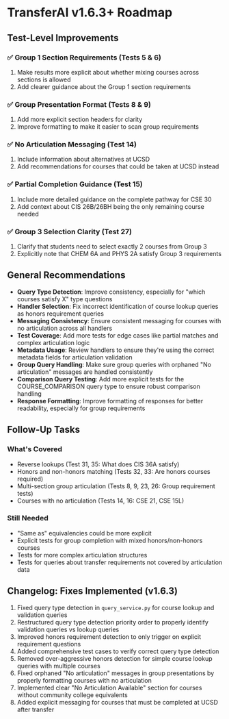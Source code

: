 # TransferAI v1.6.3+ Roadmap

## Test-Level Improvements

### ✅ Group 1 Section Requirements (Tests 5 & 6)
1. Make results more explicit about whether mixing courses across sections is allowed
2. Add clearer guidance about the Group 1 section requirements

### ✅ Group Presentation Format (Tests 8 & 9)
1. Add more explicit section headers for clarity
2. Improve formatting to make it easier to scan group requirements

### ✅ No Articulation Messaging (Test 14)
1. Include information about alternatives at UCSD
2. Add recommendations for courses that could be taken at UCSD instead

### ✅ Partial Completion Guidance (Test 15)
1. Include more detailed guidance on the complete pathway for CSE 30
2. Add context about CIS 26B/26BH being the only remaining course needed

### ✅ Group 3 Selection Clarity (Test 27)
1. Clarify that students need to select exactly 2 courses from Group 3
2. Explicitly note that CHEM 6A and PHYS 2A satisfy Group 3 requirements

## General Recommendations

- **Query Type Detection**: Improve consistency, especially for "which courses satisfy X" type questions
- **Handler Selection**: Fix incorrect identification of course lookup queries as honors requirement queries
- **Messaging Consistency**: Ensure consistent messaging for courses with no articulation across all handlers
- **Test Coverage**: Add more tests for edge cases like partial matches and complex articulation logic
- **Metadata Usage**: Review handlers to ensure they're using the correct metadata fields for articulation validation
- **Group Query Handling**: Make sure group queries with orphaned "No articulation" messages are handled consistently
- **Comparison Query Testing**: Add more explicit tests for the COURSE_COMPARISON query type to ensure robust comparison handling
- **Response Formatting**: Improve formatting of responses for better readability, especially for group requirements

## Follow-Up Tasks

### What's Covered
- Reverse lookups (Test 31, 35: What does CIS 36A satisfy)
- Honors and non-honors matching (Tests 32, 33: Are honors courses required)
- Multi-section group articulation (Tests 8, 9, 23, 26: Group requirement tests)
- Courses with no articulation (Tests 14, 16: CSE 21, CSE 15L)

### Still Needed
- "Same as" equivalencies could be more explicit
- Explicit tests for group completion with mixed honors/non-honors courses
- Tests for more complex articulation structures
- Tests for queries about transfer requirements not covered by articulation data

## Changelog: Fixes Implemented (v1.6.3)

1. Fixed query type detection in `query_service.py` for course lookup and validation queries
2. Restructured query type detection priority order to properly identify validation queries vs lookup queries
3. Improved honors requirement detection to only trigger on explicit requirement questions
4. Added comprehensive test cases to verify correct query type detection
5. Removed over-aggressive honors detection for simple course lookup queries with multiple courses
6. Fixed orphaned "No articulation" messages in group presentations by properly formatting courses with no articulation
7. Implemented clear "No Articulation Available" section for courses without community college equivalents
8. Added explicit messaging for courses that must be completed at UCSD after transfer